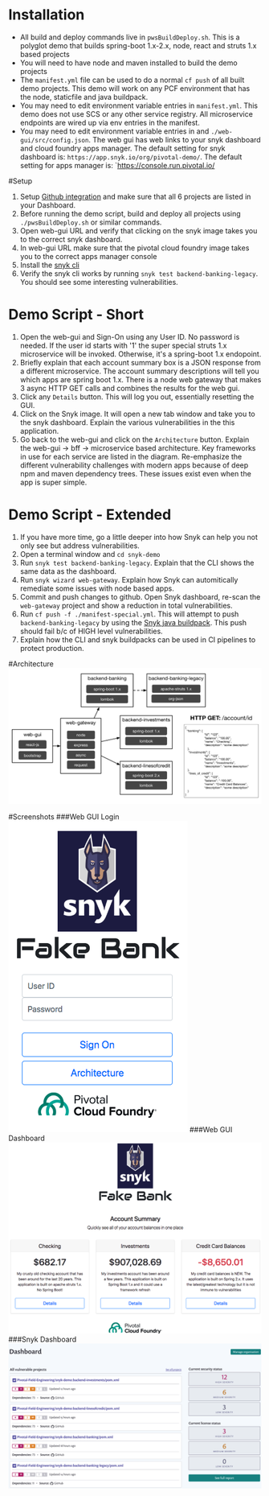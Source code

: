 # Installation
* All build and deploy commands live in `pwsBuildDeploy.sh`. 
This is a polyglot demo that builds spring-boot 1.x-2.x, node, react and struts 1.x based projects
* You will need to have node and maven installed to build the demo projects
* The `manifest.yml` file can be used to do a normal `cf push` of all built demo projects. This demo 
will work on any PCF environment that has the node, staticfile and java buildpack.
* You may need to edit environment variable entries in `manifest.yml`. This
demo does not use SCS or any other service registry. All microservice endpoints are wired up via env entries
in the manifest.
* You may need to edit environment variable entries in and `./web-gui/src/config.json`. The web gui has web 
links to your snyk dashboard and cloud foundry apps manager. The default setting for snyk 
dashboard is: `https://app.snyk.io/org/pivotal-demo/`. The default setting for apps manager 
is: `https://console.run.pivotal.io/

#Setup
1. Setup [Github integration](https://app.snyk.io/org/pivotal-demo/integrations) and make sure that all 6 projects are listed in your Dashboard. 
1. Before running the demo script, build and deploy all projects using `./pwsBuildDeploy.sh` or similar commands.
1. Open web-gui URL and verify that clicking on the snyk image takes you to the correct snyk dashboard. 
1. In web-gui URL make sure that the pivotal cloud foundry image takes you to the correct apps manager console
1. Install the [snyk cli](https://snyk.io/docs/using-snyk)
1. Verify the snyk cli works by running `snyk test backend-banking-legacy`. You should see some interesting vulnerabilities.

# Demo Script - Short
1. Open the web-gui and Sign-On using any User ID. No password is needed. If the user id starts with '1' the super special
struts 1.x microservice will be invoked. Otherwise, it's a spring-boot 1.x endopoint.
1. Briefly explain that each account summary box is a JSON response from a different microservice. The account summary
descriptions will tell you which apps are spring boot 1.x. There is a node web gateway that makes 3 async HTTP GET calls
and combines the results for the web gui.
1. Click any `Details` button. This will log you out, essentially resetting the GUI.
1. Click on the Snyk image. It will open a new tab window and take you to the snyk dashboard. Explain the various 
vulnerabilities in the this application. 
1. Go back to the web-gui and click on the `Architecture` button. Explain the web-gui -> bff -> microservice based architecture. Key frameworks
in use for each service are listed in the diagram. Re-emphasize the different vulnerability challenges
with modern apps because of deep npm and maven dependency trees. These issues exist even when the app is super simple.

# Demo Script - Extended
1. If you have more time, go a little deeper into how Snyk can help you not only see but address vulnerabilities.
1. Open a terminal window and `cd snyk-demo`
1. Run `snyk test backend-banking-legacy`. Explain that the CLI shows the same data as the dashboard.
1. Run `snyk wizard web-gateway`. Explain how Snyk can automitically remediate some issues with node based apps.
1. Commit and push changes to github. Open Snyk dashboard, re-scan the `web-gateway` project and show a reduction in 
total vulnerabilities.
1. Run `cf push -f ./manifest-special.yml`. This will attempt to push `backend-banking-legacy` by using the [Snyk java buildpack](https://github.com/AH7/java-buildpack).
This push should fail b/c of HIGH level vulnerabilities. 
1. Explain how the CLI and snyk buildpacks can be used in CI pipelines to protect production.

#Architecture 
![Demo Architecture](fake-bank-architecture.png) 

#Screenshots
###Web GUI Login
![Web GUI Login](web-gui-login.png) 
###Web GUI Dashboard
![Web GUI Dashboard](web-gui-dashboard.png) 
###Snyk Dashboard
![Snyk Dashboard](snyk-dashboard.png) 
